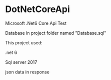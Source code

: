 # DotNetCoreApi
Microsoft .Net6  Core Api Test

Database in project folder named "Database.sql"

This project used:


.net 6


Sql server 2017


json data in response


